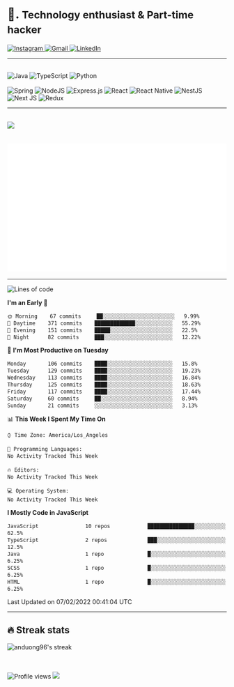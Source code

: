 <div align="left">
  <h1>👋. <small>Technology enthusiast & Part-time hacker</small></h1>

  <a href="https://www.instagram.com/ahdng">
    <img alt="Instagram" src="https://img.shields.io/badge/ahdng-%23E4405F.svg?style=for-the-badge&logo=Instagram&logoColor=white"/>
  </a>
  <a href="mailto:an.duongx@gmail.com">
    <img alt="Gmail" src="https://img.shields.io/badge/Gmail-D14836?style=for-the-badge&logo=gmail&logoColor=white" />
  </a>
  <a href="https://www.linkedin.com/in/ahdng">
    <img alt="LinkedIn" src="https://img.shields.io/badge/linkedin-%230077B5.svg?style=for-the-badge&logo=linkedin&logoColor=white"/>
  </a>

  <br/>
  <hr />
  <br/>

  <img alt="Java" src="https://img.shields.io/badge/java-%23ED8B00.svg?style=for-the-badge&logo=java&logoColor=white"/>
  <img alt="TypeScript" src="https://img.shields.io/badge/typescript-%23007ACC.svg?style=for-the-badge&logo=typescript&logoColor=white"/>
  <img alt="Python" src="https://img.shields.io/badge/python-%2314354C.svg?style=for-the-badge&logo=python&logoColor=white"/>

  <br />
  <br />
  <img alt="Spring" src="https://img.shields.io/badge/spring-%236DB33F.svg?style=for-the-badge&logo=spring&logoColor=white"/>
  <img alt="NodeJS" src="https://img.shields.io/badge/node.js-%2343853D.svg?style=for-the-badge&logo=node-dot-js&logoColor=white"/>
  <img alt="Express.js" src="https://img.shields.io/badge/express.js-%23404d59.svg?style=for-the-badge&logo=express&logoColor=%2361DAFB"/>
  <img alt="React" src="https://img.shields.io/badge/react-%2320232a.svg?style=for-the-badge&logo=react&logoColor=%2361DAFB"/>
  <img alt="React Native" src="https://img.shields.io/badge/react_native-%2320232a.svg?style=for-the-badge&logo=react&logoColor=%2361DAFB"/>
  <img alt="NestJS" src="https://img.shields.io/badge/nestjs-%23E0234E.svg?style=for-the-badge&logo=nestjs&logoColor=white" />
  <img alt="Next JS" src="https://img.shields.io/badge/nextjs-%23000000.svg?style=for-the-badge&logo=next.js&logoColor=white"/>
  <img alt="Redux" src="https://img.shields.io/badge/redux-%23593d88.svg?style=for-the-badge&logo=redux&logoColor=white"/>

  <br/>
  <hr />
  <br/>
  <img src="https://github-profile-trophy.vercel.app/?username=anduong96&theme=onedark" />
  <br/>
  <br/>

  ![Stats Overview](https://raw.githubusercontent.com/anduong96/github-stats-transparent/output/generated/overview.svg)

  <hr />
  
  <!--START_SECTION:waka-->
![Lines of code](https://img.shields.io/badge/From%20Hello%20World%20I%27ve%20Written-563%20Thousand%20lines%20of%20code-blue)

**I'm an Early 🐤** 

```text
🌞 Morning    67 commits     ██░░░░░░░░░░░░░░░░░░░░░░░   9.99% 
🌆 Daytime    371 commits    █████████████░░░░░░░░░░░░   55.29% 
🌃 Evening    151 commits    █████░░░░░░░░░░░░░░░░░░░░   22.5% 
🌙 Night      82 commits     ███░░░░░░░░░░░░░░░░░░░░░░   12.22%

```
📅 **I'm Most Productive on Tuesday** 

```text
Monday       106 commits    ████░░░░░░░░░░░░░░░░░░░░░   15.8% 
Tuesday      129 commits    ████░░░░░░░░░░░░░░░░░░░░░   19.23% 
Wednesday    113 commits    ████░░░░░░░░░░░░░░░░░░░░░   16.84% 
Thursday     125 commits    ████░░░░░░░░░░░░░░░░░░░░░   18.63% 
Friday       117 commits    ████░░░░░░░░░░░░░░░░░░░░░   17.44% 
Saturday     60 commits     ██░░░░░░░░░░░░░░░░░░░░░░░   8.94% 
Sunday       21 commits     ░░░░░░░░░░░░░░░░░░░░░░░░░   3.13%

```


📊 **This Week I Spent My Time On** 

```text
⌚︎ Time Zone: America/Los_Angeles

💬 Programming Languages: 
No Activity Tracked This Week

🔥 Editors: 
No Activity Tracked This Week

💻 Operating System: 
No Activity Tracked This Week

```

**I Mostly Code in JavaScript** 

```text
JavaScript               10 repos            ███████████████░░░░░░░░░░   62.5% 
TypeScript               2 repos             ███░░░░░░░░░░░░░░░░░░░░░░   12.5% 
Java                     1 repo              █░░░░░░░░░░░░░░░░░░░░░░░░   6.25% 
SCSS                     1 repo              █░░░░░░░░░░░░░░░░░░░░░░░░   6.25% 
HTML                     1 repo              █░░░░░░░░░░░░░░░░░░░░░░░░   6.25%

```



 Last Updated on 07/02/2022 00:41:04 UTC
<!--END_SECTION:waka-->
  
  <hr />

  <h2>🔥 Streak stats</h2>
  <img alt="anduong96's streak" src="https://github-readme-streak-stats.herokuapp.com/?user=anduong96&theme=monokai-metallian&hide_border=true"/>
</div>
<br/>
<br/>

![Profile views](https://gpvc.arturio.dev/anduong96)
![](https://hit.yhype.me/github/profile?user_id=13195989)
